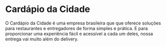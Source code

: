# Cardápio da Cidade

O Cardápio da Cidade é uma empresa brasileira que que oferece soluções para restaurantes e entregadores de forma simples e prática. E para proporcionar uma experiência fácil e acessível a cada um deles, nossa entrega vai muito além do delivery.
